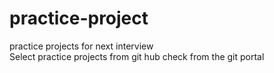 # practice-project
practice projects for next interview
<br>
Select practice projects from git hub
check from the git portal
